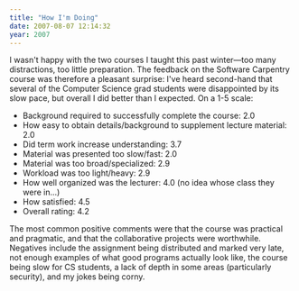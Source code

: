 ```yaml
---
title: "How I'm Doing"
date: 2007-08-07 12:14:32
year: 2007
---
```

I wasn't happy with the two courses I taught this past winter—too many distractions, too little preparation.  The feedback on the Software Carpentry course was therefore a pleasant surprise: I've heard second-hand that several of the Computer Science grad students were disappointed by its slow pace, but overall I did better than I expected.  On a 1-5 scale:
<ul>
	<li>Background required to successfully complete the course: 2.0</li>
	<li>How easy to obtain details/background to supplement lecture material: 2.0</li>
	<li>Did term work increase understanding: 3.7</li>
	<li>Material was presented too slow/fast: 2.0</li>
	<li>Material was too broad/specialized: 2.9</li>
	<li>Workload was too light/heavy: 2.9</li>
	<li>How well organized was the lecturer: 4.0 (no idea whose class they were in...)</li>
	<li>How satisfied: 4.5</li>
	<li>Overall rating: 4.2</li>
</ul>
The most common positive comments were that the course was practical and pragmatic, and that the collaborative projects were worthwhile.  Negatives include the assignment being distributed and marked very late, not enough examples of what good programs actually look like, the course being slow for CS students, a lack of depth in some areas (particularly security), and my jokes being corny.
